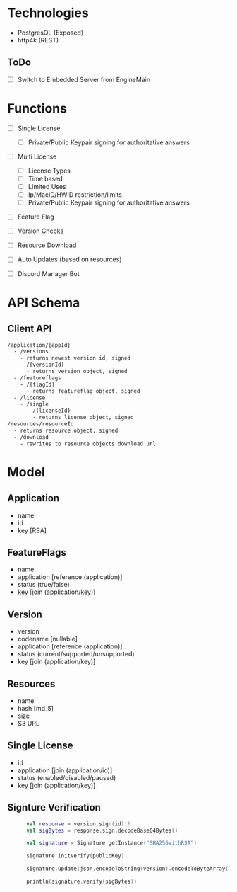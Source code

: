# Technologies
* PostgresQL (Exposed)
* http4k (REST)

## ToDo
* [ ] Switch to Embedded Server from EngineMain


# Functions
* [ ] Single License 
  * [ ] Private/Public Keypair signing for authoritative answers
* [ ] Multi License
  * [ ] License Types
  * [ ] Time based
  * [ ] Limited Uses
  * [ ] Ip/MacID/HWID restriction/limits
  * [ ] Private/Public Keypair signing for authoritative answers
* [ ] Feature Flag
* [ ] Version Checks
* [ ] Resource Download
* [ ] Auto Updates (based on resources)
* [ ] Discord Manager Bot


# API Schema

## Client API
```txt
/application/{appId}
  - /versions
    - returns newest version id, signed
    - /{versionId}
      - returns version object, signed
  - /featureflags
    - /{flagId}
      - returns featureflag object, signed
  - /license
    - /single
      - /{licenseId}
        - returns license object, signed
/resources/resourceId
  - returns resource object, signed
  - /download
    - rewrites to resource objects download url 
```

# Model
## Application
- name
- id
- key [RSA]

## FeatureFlags
- name
- application [reference (application)]
- status (true/false)
- key [join (application/key)]

## Version
- version
- codename [nullable]
- application [reference (application)]
- status (current/supported/unsupported)
- key [join (application/key)]

## Resources
- name
- hash [md_5]
- size
- S3 URL 

## Single License
- id
- application [join (application/id)]
- status (enabled/disabled/paused)
- key [join (application/key)]



## Signture Verification
```kotlin
      val response = version.sign(id)!!
      val sigBytes = response.sign.decodeBase64Bytes()

      val signature = Signature.getInstance("SHA256withRSA")

      signature.initVerify(publicKey)

      signature.update(json.encodeToString(version).encodeToByteArray())

      println(signature.verify(sigBytes))

```